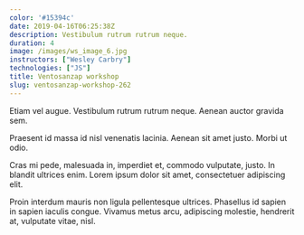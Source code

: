```yaml
---
color: '#15394c'
date: 2019-04-16T06:25:38Z
description: Vestibulum rutrum rutrum neque.
duration: 4
image: /images/ws_image_6.jpg
instructors: ["Wesley Carbry"]
technologies: ["JS"]
title: Ventosanzap workshop
slug: ventosanzap-workshop-262
---
```

Etiam vel augue. Vestibulum rutrum rutrum neque. Aenean auctor gravida sem.

Praesent id massa id nisl venenatis lacinia. Aenean sit amet justo. Morbi ut odio.

Cras mi pede, malesuada in, imperdiet et, commodo vulputate, justo. In blandit ultrices enim. Lorem ipsum dolor sit amet, consectetuer adipiscing elit.

Proin interdum mauris non ligula pellentesque ultrices. Phasellus id sapien in sapien iaculis congue. Vivamus metus arcu, adipiscing molestie, hendrerit at, vulputate vitae, nisl.

